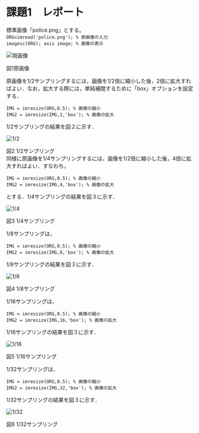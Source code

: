 
# 課題1　レポート

標準画像「police.png」とする。   
`ORG=imread('police.png'); % 原画像の入力`  
`imagesc(ORG); axis image; % 画像の表示`

![現画像](https://github.com/yoshihiro0118/test/blob/master/image/police.png)　　

図1原画像

原画像を1/2サンプリングするには，画像を1/2倍に縮小した後，2倍に拡大すればよい．なお，拡大する際には，単純補間するために「box」オプションを設定する．

`IMG = imresize(ORG,0.5); % 画像の縮小`  
`IMG2 = imresize(IMG,2,'box'); % 画像の拡大`

1/2サンプリングの結果を図２に示す．

![1/2](https://github.com/yoshihiro0118/test/blob/master/image/police1.png)

図2 1/2サンプリング  
同様に原画像を1/4サンプリングするには，画像を1/2倍に縮小した後，4倍に拡大すればよい．すなわち，

`IMG = imresize(ORG,0.5); % 画像の縮小`  
`IMG2 = imresize(IMG,4,'box'); % 画像の拡大`

とする．1/4サンプリングの結果を図３に示す．


![1/4](https://github.com/yoshihiro0118/test/blob/master/image/police2.png)

図3 1/4サンプリング  

1/8サンプリングは，

`IMG = imresize(ORG,0.5); % 画像の縮小`  
`IMG2 = imresize(IMG,8,'box'); % 画像の拡大`

1/8サンプリングの結果を図３に示す．


![1/8](https://github.com/yoshihiro0118/test/blob/master/image/police3.png)

図4 1/8サンプリング

1/16サンプリングは、

`IMG = imresize(ORG,0.5); % 画像の縮小`  
`IMG2 = imresize(IMG,16,'box'); % 画像の拡大`

1/16サンプリングの結果を図３に示す．

![1/16](https://github.com/yoshihiro0118/test/blob/master/image/police4.png)

図5 1/16サンプリング

1/32サンプリングは、

`IMG = imresize(ORG,0.5); % 画像の縮小`  
`IMG2 = imresize(IMG,32,'box'); % 画像の拡大`

1/32サンプリングの結果を図３に示す．

![1/32](https://github.com/yoshihiro0118/test/blob/master/image/police5.png)

図6 1/32サンプリング
